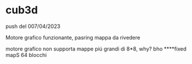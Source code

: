 # cub3d

push del 007/04/2023

Motore grafico funzionante, pasring mappa da rivedere

motore grafico non supporta mappe piú grandi di 8*8, why? bho ****fixed mapS 64 blocchi



